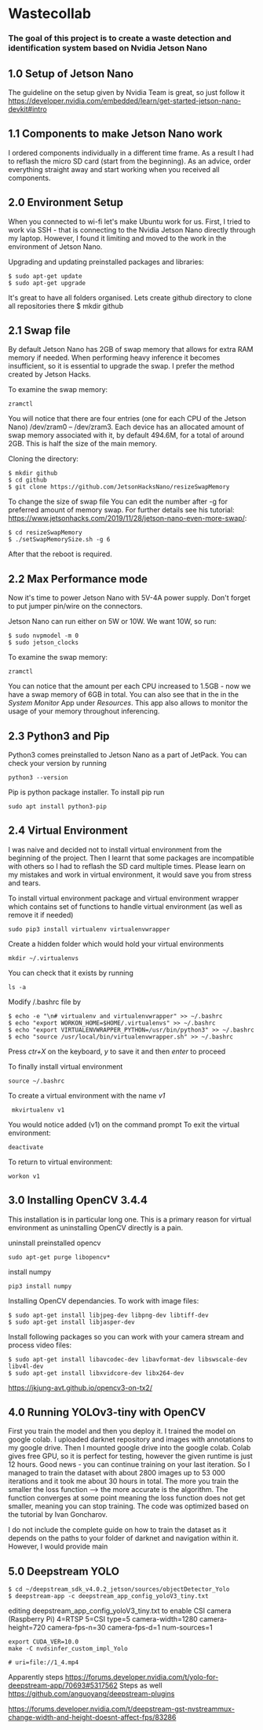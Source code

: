 # Wastecollab
### **The goal of this project is to create a waste detection and identification system based on Nvidia Jetson Nano**

## 1.0 Setup of Jetson Nano 
The guideline on the setup given by Nvidia Team is great, so just follow it https://developer.nvidia.com/embedded/learn/get-started-jetson-nano-devkit#intro

## 1.1 Components to make Jetson Nano work
I ordered components individually in a different time frame. As a result I had to reflash the micro SD card (start from the beginning). As an advice, order everything straight away and start working when you received all components. 

## 2.0 Environment Setup 
When you connected to wi-fi let's make Ubuntu work for us. First, I tried to work via SSH - that is connecting to the Nvidia Jetson Nano directly through my laptop. However, I found it limiting and moved to the work in the environment of Jetson Nano. 

Upgrading and updating preinstalled packages and libraries:
```
$ sudo apt-get update
$ sudo apt-get upgrade
```
It's great to have all folders organised. Lets create github directory to clone all repositories there
    $ mkdir github

## 2.1 Swap file
By default Jetson Nano has 2GB of swap memory that allows for extra RAM memory if needed. When performing heavy inference it becomes insufficient, so it is essential to upgrade the swap. I prefer the method created by Jetson Hacks. 

To examine the swap memory:

    zramctl 

You will notice that there are four entries (one for each CPU of the Jetson Nano) /dev/zram0 – /dev/zram3. Each device has an allocated amount of swap memory associated with it, by default 494.6M, for a total of around 2GB. This is half the size of the main memory.

Cloning the directory:

    $ mkdir github
    $ cd github
    $ git clone https://github.com/JetsonHacksNano/resizeSwapMemory

To change the size of swap file You can edit the number after -g for preferred amount of memory swap. For further details see his tutorial: https://www.jetsonhacks.com/2019/11/28/jetson-nano-even-more-swap/:

    $ cd resizeSwapMemory
    $ ./setSwapMemorySize.sh -g 6

After that the reboot is required. 

## 2.2 Max Performance mode
Now it's time to power Jetson Nano with 5V-4A power supply. Don't forget to put jumper pin/wire on the connectors. 

Jetson Nano can run either on 5W or 10W. We want 10W, so run:

    $ sudo nvpmodel -m 0
    $ sudo jetson_clocks


To examine the swap memory:

    zramctl 

You can notice that the amount per each CPU increased to 1.5GB - now we have a swap memory of 6GB in total. You can also see that in the in the *System Monitor* App under *Resources*. This app also allows to monitor the usage of your memory throughout inferencing. 


## 2.3 Python3 and Pip 
Python3 comes preinstalled to Jetson Nano as a part of JetPack. You can check your version by running 

    python3 --version


Pip is python package installer. To install pip run

    sudo apt install python3-pip

## 2.4 Virtual Environment
I was naive and decided not to install virtual environment from the beginning of the project. Then I learnt that some packages are incompatible with others so I had to reflash the SD card multiple times. Please learn on my mistakes and work in virtual environment, it would save you from stress and tears. 

To install virtual environment package and virtual environment wrapper which contains set of functions to handle virtual environment (as well as remove it if needed)

    sudo pip3 install virtualenv virtualenvwrapper

Create a hidden folder which would hold your virtual environments

    mkdir ~/.virtualenvs

You can check that it exists by running 

    ls -a 

Modify /.bashrc  file by 

    $ echo -e "\n# virtualenv and virtualenvwrapper" >> ~/.bashrc
    $ echo "export WORKON_HOME=$HOME/.virtualenvs" >> ~/.bashrc
    $ echo "export VIRTUALENVWRAPPER_PYTHON=/usr/bin/python3" >> ~/.bashrc
    $ echo "source /usr/local/bin/virtualenvwrapper.sh" >> ~/.bashrc

Press *ctr+X* on the keyboard, *y* to save it and then *enter* to proceed

To finally install virtual environment

    source ~/.bashrc

 To create a virtual environment with the name *v1*

     mkvirtualenv v1

 You would notice added (v1) on the command prompt
To exit the virtual environment:

    deactivate
 
 To return to virtual environment:

    workon v1

## 3.0 Installing OpenCV 3.4.4
This installation is in particular long one. This is a primary reason for virtual environment as uninstalling OpenCV directly is a pain. 

uninstall preinstalled opencv 

    sudo apt-get purge libopencv*

install numpy 

    pip3 install numpy

Installing OpenCV dependancies. To work with image files:

    $ sudo apt-get install libjpeg-dev libpng-dev libtiff-dev
    $ sudo apt-get install libjasper-dev

Install following packages so you can work with your camera stream and process video files:
    
    $ sudo apt-get install libavcodec-dev libavformat-dev libswscale-dev libv4l-dev
    $ sudo apt-get install libxvidcore-dev libx264-dev


https://jkjung-avt.github.io/opencv3-on-tx2/

## 4.0 Running YOLOv3-tiny with OpenCV
First you train the model and then you deploy it. I trained the model on google colab. I uploaded darknet repository and images with annotations to my google drive. Then I mounted google drive into the google colab. Colab gives free GPU, so it is perfect for testing, however the given runtime is just 12 hours. Good news - you can continue training on your last iteration. So I managed to train the dataset with about 2800 images up to 53 000 iterations and it took me about 30 hours in total. The more you train the smaller the loss function --> the more accurate is the algorithm. The function converges at some point meaning the loss function does not get smaller, meaning you can stop training. The code was optimized based on the tutorial by Ivan Goncharov. 

I do not include the complete guide on how to train the dataset as it depends on the paths to your folder of darknet and navigation within it. However, I would provide main 



## 5.0 Deepstream YOLO

    $ cd ~/deepstream_sdk_v4.0.2_jetson/sources/objectDetector_Yolo
    $ deepstream-app -c deepstream_app_config_yoloV3_tiny.txt 
    
    
editing deepstream_app_config_yoloV3_tiny.txt to enable CSI camera (Raspberry Pi)
4=RTSP 5=CSI
type=5
camera-width=1280
camera-height=720
camera-fps-n=30
camera-fps-d=1
num-sources=1

    export CUDA_VER=10.0
    make -C nvdsinfer_custom_impl_Yolo

    # uri=file://1_4.mp4


Apparently steps https://forums.developer.nvidia.com/t/yolo-for-deepstream-app/70693#5317562
Steps as well https://github.com/anguoyang/deepstream-plugins


https://forums.developer.nvidia.com/t/deepstream-gst-nvstreammux-change-width-and-height-doesnt-affect-fps/83286

